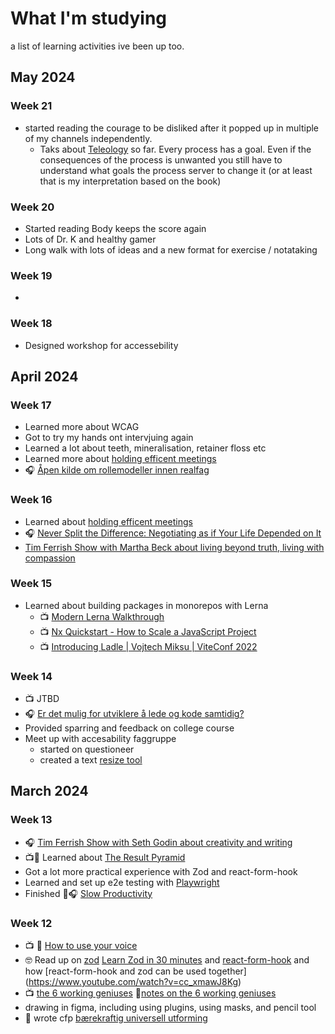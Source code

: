 # What I'm studying

a list of learning activities ive been up too.

## May 2024



### Week 21

- started reading the courage to be disliked after it popped up in multiple of my channels independently.
  - Taks about [Teleology](https://en.wikipedia.org/wiki/Teleology) so far. Every process has a goal. Even if the consequences of the process is unwanted you still have to understand what goals the process server to change it (or at least that is my interpretation based on the book)

### Week 20
- Started reading Body keeps the score again
- Lots of Dr. K and healthy gamer
- Long walk with lots of ideas and a new format for exercise / notataking

### Week 19
- 

### Week 18
- Designed workshop for accessebility

## April 2024

### Week 17
- Learned more about WCAG
- Got to try my hands ont intervjuing again
- Learned a lot about teeth, mineralisation, retainer floss etc
- Learned more about [holding efficent meetings](/meetings/)
- 🎧 [Åpen kilde om rollemodeller innen realfag](https://open.spotify.com/episode/24CVnnEFR4tPJ2Xmk8e76Z?si=QA3LMEgYSimhNf2V74Wtkg)

### Week 16

- Learned about [holding efficent meetings](/meetings/)
- 🎧 [Never Split the Difference: Negotiating as if Your Life Depended on It](https://www.goodreads.com/book/show/123857637-never-split-the-difference)
- [Tim Ferrish Show with Martha Beck about living beyond truth, living with compassion](https://tim.blog/2024/04/17/martha-beck/)

### Week 15

- Learned about building packages in monorepos with Lerna
  - 📺 [Modern Lerna Walkthrough](https://www.youtube.com/watch?v=1oxFYphTS4Y)
  - 📺 [Nx Quickstart - How to Scale a JavaScript Project](https://www.youtube.com/watch?v=VUyBY72mwrQ)
  - 📺 [Introducing Ladle | Vojtech Miksu | ViteConf 2022](https://www.youtube.com/watch?v=zmUxP8mfT6Q)

### Week 14

- 📺 JTBD
- 🎧 [Er det mulig for utviklere å lede og kode samtidig?](https://open.spotify.com/episode/6yTUchcuycQGQa2Fr9t5NI?si=pYtT5CP8QN6HLOeo5McTeg)
- Provided sparring and feedback on college course
- Meet up with accesability faggruppe
  - started on questioneer
  - created a text [resize tool](/inclusive-design/tools)

## March 2024

### Week 13

- 🎧 [Tim Ferrish Show with Seth Godin about creativity and writing](https://pca.st/episode/67a89d3a-bb7e-4c68-a88e-844af163827b)
- 📺📝 Learned about [The Result Pyramid](/notes/results-pyramid)
- Got a lot more practical experience with Zod and react-form-hook
- Learned and set up e2e testing with [Playwright](https://playwright.dev/)
- Finished 📗🎧 [Slow Productivity](/notes/slow-productivity)

### Week 12

- 📺 📝 [How to use your voice](/notes/vocal)
- 🤓 Read up on [zod](https://zod.dev) [Learn Zod in 30 minutes](https://www.youtube.com/watch?v=L6BE-U3oy80) and [react-form-hook](https://react-hook-form.com/) and how [react-form-hook and zod can be used together] (https://www.youtube.com/watch?v=cc_xmawJ8Kg)
- 📺 [the 6 working geniuses](https://youtu.be/iscwJh9Cugk) 📝[notes on the 6 working geniuses](/notes/6wg)
- drawing in figma, including using plugins, using masks, and pencil tool
- 📝 wrote cfp [bærekraftig universell utforming](https://dagfrode.com/cfp/2024-sustainable-accessibility)

